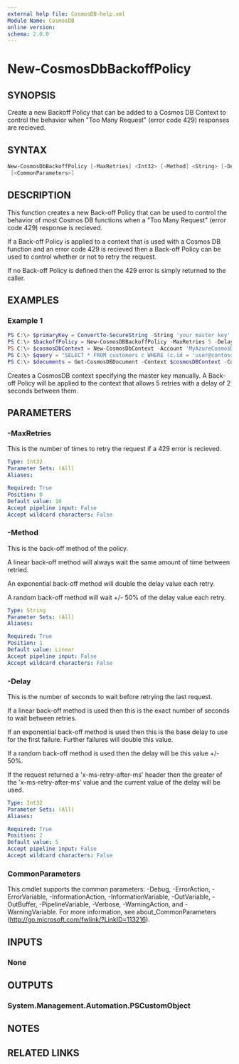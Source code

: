 ```yaml
---
external help file: CosmosDB-help.xml
Module Name: CosmosDB
online version:
schema: 2.0.0
---
```


# New-CosmosDbBackoffPolicy

## SYNOPSIS

Create a new Backoff Policy that can be added to a Cosmos DB Context to
control the behavior when "Too Many Request" (error code 429) responses
are recieved.

## SYNTAX

```powershell
New-CosmosDbBackoffPolicy [-MaxRetries] <Int32> [-Method] <String> [-Delay] <Int32>
 [<CommonParameters>]
```

## DESCRIPTION

This function creates a new Back-off Policy that can be used to control
the behavior of most Cosmos DB functions when a "Too Many Request"
(error code 429) response is recieved.

If a Back-off Policy is applied to a context that is used with a Cosmos DB
function and an error code 429 is recieved then a Back-off Policy can
be used to control whether or not to retry the request.

If no Back-off Policy is defined then the 429 error is simply returned to
the caller.

## EXAMPLES

### Example 1

```powershell
PS C:\> $primaryKey = ConvertTo-SecureString -String 'your master key' -AsPlainText -Force
PS C:\> $backoffPolicy = New-CosmosDBBackoffPolicy -MaxRetries 5 -Delay 2
PS C:\> $cosmosDbContext = New-CosmosDbContext -Account 'MyAzureCosmosDB' -Database 'MyDatabase' -Key $primaryKey -BackoffPolicy $backoffPolicy
PS C:\> $query = "SELECT * FROM customers c WHERE (c.id = 'user@contoso.com')"
PS C:\> $documents = Get-CosmosDBDocument -Context $cosmosDBContext -CollectionId 'MyNewCollection' -Query $query
```

Creates a CosmosDB context specifying the master key manually. A
Back-off Policy will be applied to the context that allows 5 retries
with a delay of 2 seconds between them.

## PARAMETERS

### -MaxRetries

This is the number of times to retry the request if a 429 error
is recieved.

```yaml
Type: Int32
Parameter Sets: (All)
Aliases:

Required: True
Position: 0
Default value: 10
Accept pipeline input: False
Accept wildcard characters: False
```

### -Method

This is the back-off method of the policy.

A linear back-off method will always wait the same amount of time
between retried.

An exponential back-off method will double the delay value each
retry.

A random back-off method will wait +/- 50% of the delay value each
retry.

```yaml
Type: String
Parameter Sets: (All)
Aliases:

Required: True
Position: 1
Default value: Linear
Accept pipeline input: False
Accept wildcard characters: False
```

### -Delay

This is the number of seconds to wait before retrying the
last request.

If a linear back-off method is used then this is the exact
number of seconds to wait between retries.

If an exponential back-off method is used then this is the base
delay to use for the first failure. Further failures will double
this value.

If a random back-off method is used then the delay will
be this value +/- 50%.

If the request returned a 'x-ms-retry-after-ms' header then the
greater of the 'x-ms-retry-after-ms' value and the current value
of the delay will be used.

```yaml
Type: Int32
Parameter Sets: (All)
Aliases:

Required: True
Position: 2
Default value: 5
Accept pipeline input: False
Accept wildcard characters: False
```

### CommonParameters

This cmdlet supports the common parameters: -Debug, -ErrorAction, -ErrorVariable, -InformationAction, -InformationVariable, -OutVariable, -OutBuffer, -PipelineVariable, -Verbose, -WarningAction, and -WarningVariable.
For more information, see about_CommonParameters (http://go.microsoft.com/fwlink/?LinkID=113216).

## INPUTS

### None


## OUTPUTS

### System.Management.Automation.PSCustomObject


## NOTES

## RELATED LINKS
